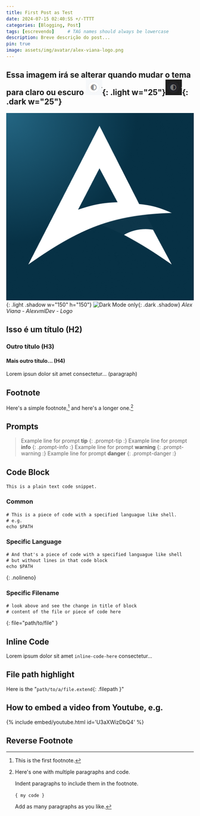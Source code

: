 ```yaml
---
title: First Post as Test
date: 2024-07-15 02:40:SS +/-TTTT
categories: [Blogging, Post]
tags: [escrevendo]     # TAG names should always be lowercase
description: Breve descrição do post...
pin: true
image: assets/img/avatar/alex-viana-logo.png
---
```


## Essa imagem irá se alterar quando mudar o tema para claro ou escuro ![icon-change-theme - light](assets/img/posts/theme-change-light.png){: .light w="25"}![icon-change-theme -dark ](assets/img/posts/theme-change-dark.png){: .dark w="25"}

![Light Mode only](assets/img/avatar/alex-viana-logo.png){: .light .shadow w="150" h="150"}
![Dark Mode only](https://alexvmldev.github.io/imgs/alexvmldev-logo.svg){: .dark .shadow}
_Alex Viana - AlexvmlDev - Logo_

## Isso é um título (H2)
### Outro título (H3)
#### Mais outro título... (H4)

Lorem ipsun dolor sit amet consectetur... (paragraph)

## Footnote
Here's a simple footnote,[^1] and here's a longer one.[^bignote]

## Prompts
> Example line for prompt __tip__
{: .prompt-tip :}
> Example line for prompt __info__
{: .prompt-info :}
> Example line for prompt __warning__
{: .prompt-warning :}
> Example line for prompt __danger__
{: .prompt-danger :}

## Code Block
```
This is a plain text code snippet.
```
### Common
```shell
# This is a piece of code with a specified languague like shell.
# e.g.
echo $PATH
```
### Specific Language
```shell
# And that's a piece of code with a specified languague like shell
# but without lines in that code block
echo $PATH
```
{: .nolineno}

### Specific Filename
```shell
# look above and see the change in title of block 
# content of the file or piece of code here
```
{: file="path/to/file" }


## Inline Code
Lorem ipsum dolor sit amet `inline-code-here` consectetur...

## File path highlight
Here is the "`path/to/a/file.extend`{: .filepath }"

## How to embed a video from Youtube, e.g.
{% include embed/youtube.html id='U3aXWizDbQ4' %}

## Reverse Footnote
[^1]: This is the first footnote.

[^bignote]: Here's one with multiple paragraphs and code.

    Indent paragraphs to include them in the footnote.

    `{ my code }`

    Add as many paragraphs as you like.